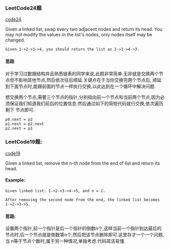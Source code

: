 ### LeetCode24题

[code24](/LeetCode_LinkedList/SwapNodes.py)

Given a linked list, swap every two adjacent nodes and return its head.
You may not modify the values in the list's nodes, only nodes itself may be changed.
```
Given 1->2->3->4, you should return the list as 2->1->4->3.
```
#### 思路

对于学习过数据结构并且熟悉链表的同学来说,此题非常简单.无非就是交换两个节点但不影响其他节点,然后依次往后顺延.关键点在于当你交换完两个节点后,
顺延到下面节点时,能跟前面的节点一样执行交换,以此达到在一个循环中解决问题.

想交换两个节点,需要三个节点的指针,分别指向前一个节点和当前两个节点,因为必须保证我们知道我们前后的位置信息.然后通过如下的简短代码就行交换,依次遍历剩下
节点即可.
```
p0.next = p2
p1.next = p2.next
p2.next = p1
```
### LeetCode19题:
[code19](/LeetCode_LinkedList/removeNthFromEnd.py)

Given a linked list, remove the n-th node from the end of list and return its head.
#### Example:
```
Given linked list: 1->2->3->4->5, and n = 2.

After removing the second node from the end, the linked list becomes 1->2->3->5.
```
#### 思路:
设置两个指针,前一个指针是后一个指针的倒数n个,这样当前一个指针到达最后的节点时,后一个节点就是倒数第n个,然后把该节点删除即可.这里存才一个一个问题,当
n等于节点个数时,属于另一种情况,单独考虑.代码简洁易懂.

